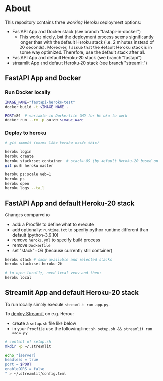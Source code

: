 # About

This repository contains three *working* Heroku deployment options:
- FastAPI App and Docker stack (see branch "fastapi-in-docker")
  - This works nicely, but the deployment process seems significantly longer than with the default Heroku stack (i.e. 2 minutes instead of 20 seconds). Moreover, I assue that the default Heroku stack is in some way optimized. Therefore, use the default stack after all.
- FastAPI App and default Heroku-20 stack (see branch "fastapi")
- streamlit App and default Heroku-20 stack (see branch "streamlit")


## FastAPI App and Docker

### Run Docker locally

```bash
IMAGE_NAME="fastapi-heroku-test"
docker build -t $IMAGE_NAME . 

PORT=80  # variable in Dockerfile CMD for Heroku to work
docker run --rm -p 80:80 $IMAGE_NAME
```

### Deploy to heroku

```bash
# git commit (seems like heroku needs this)

heroku login
heroku create
heroku stack:set container  # stack=~OS (by default Heroku-20 based on ubuntu 20.04 till 2025)
git push heroku master

heroku ps:scale web=1
heroku ps
heroku open
heroku logs --tail
```

## FastAPI App and default Heroku-20 stack

Changes compared to 
- add: a Procfile to define what to execute
- add optionally: `runtime.txt` to specfiy python runtime different than default (python-3.9.10)
- remove `heroku.yml` to specify build process
- remove `Dockerfile`
- set "stack"=OS (because currently still container)

```bash
heroku stack # show available and selected stacks
heroku stack:set heroku-20

# to open locally, need local venv and then:
heroku local
```

## Streamlit App and default Heroku-20 stack

To run locally simply execute `streamlit run app.py`.

To [deploy Streamlit](https://docs.streamlit.io/knowledge-base/deploy/deploy-streamlit-heroku-aws-google-cloud) on e.g. Herou:
- create a `setup.sh` file like below
- in your `Procfile` use the following line: `sh setup.sh && streamlit run main.py`

```bash
# content of setup.sh
mkdir -p ~/.streamlit

echo "[server]
headless = true
port = $PORT
enableCORS = false
" > ~/.streamlit/config.toml
```
